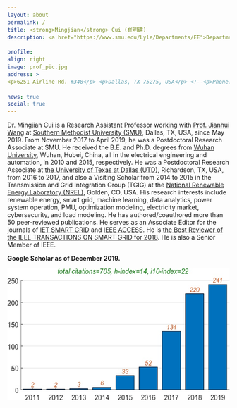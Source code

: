 ```yaml
---
layout: about
permalink: /
title: <strong>Mingjian</strong> Cui (崔明建)
description: <a href="https://www.smu.edu/Lyle/Departments/EE">Department of Electrical and Computer Engineering</a>, <a href="https://www.smu.edu/">Southern Methodist University (SMU)</a>.

profile:
align: right
image: prof_pic.jpg
address: >
<p>6251 Airline Rd. #348</p> <p>Dallas, TX 75275, USA</p> <!--<p>Phone: (469) 805-1156</p>-->

news: true
social: true
---
```


Dr. Mingjian Cui is a Research Assistant Professor working with <a href="https://sites.google.com/site/eejhwang/" target="\_blank">Prof. Jianhui Wang</a> at <a href="https://www.smu.edu/" target="\_blank">Southern Methodist University (SMU)</a>, Dallas, TX, USA, since May 2019. From November 2017 to April 2019, he was a Postdoctoral Research Associate at SMU. He received the B.E. and Ph.D. degrees from <a href="http://en.whu.edu.cn/" target="\_blank">Wuhan University</a>, Wuhan, Hubei, China, all in the electrical engineering and automation, in 2010 and 2015, respectively. He was a Postdoctoral Research Associate at <a href="https://www.utdallas.edu/" target="\_blank">the University of Texas at Dallas (UTD)</a>, Richardson, TX, USA, from 2016 to 2017, and also a Visiting Scholar from 2014 to 2015 in the Transmission and Grid Integration Group (TGIG) at the <a href="https://www.nrel.gov/" target="\_blank">National Renewable Energy Laboratory (NREL)</a>, Golden, CO, USA. His research interests include renewable energy, smart grid, machine learning, data analytics, power system operation, PMU, optimization modeling, electricity market, cybersecurity, and load modeling. He has authored/coauthored more than 50 peer-reviewed publications. He serves as an Associate Editor for the journals of <a href="https://digital-library.theiet.org/journals/iet-stg/editorial-board" target="\_blank">IET SMART GRID</a> and <a href="https://ieeeaccess.ieee.org/editorial-leadership-and-staff/associate-editors/" target="\_blank">IEEE ACCESS</a>. He is <a href="https://ieeexplore.ieee.org/stamp/stamp.jsp?tp=&arnumber=8595472" target="\_blank">the Best Reviewer of the IEEE TRANSACTIONS ON SMART GRID for 2018</a>. He is also a Senior Member of IEEE.

<!--I am a first-year Masters student at the [Language Technologies Institute](https://www.lti.cs.cmu.edu/) at [Carnegie Mellon University](https://www.cmu.edu/). My current research involves investigating entrainment in code-mixed dialogues, and I am being co-advised by [Alan Black](http://www.cs.cmu.edu/~awb/) and [Yulia Tsvetkov](http://www.cs.cmu.edu/~ytsvetko/). My work is mainly supported by the [NSF Graduate Research Fellowship](https://www.nsfgrfp.org/).

Generally, I am interested in multilingual NLP and speech processing, low-resource language technology, non-native speech usage, code-mixing, and linguistics (specifically phonology and morphology).

Recently, I was at SRI International, working in their Speech Technology and Research Lab. Prior to that, I graduated from Wellesley College in 2016, where I studied Cognitive & Linguistic Sciences with a concentration in Computer Science. My [Honors Thesis](https://github.com/wellesleynlp/emilythesis) involved using machine learning to classify foreign accents of non-native English speech.

When I'm not working, I like to dance, take photos of handmade [felted animals](https://www.instagram.com/lintbuddies/), and read the latest novels by my talented friend, [Valentino Mori](https://valentinomori.weebly.com/). Once upon a time, I did taekwondo and rowing for sport. -->


<strong>Google Scholar as of December 2019.

<img src="assets/img/citations.jpg" height="300">


<!--<div class="img_row">
<img class="col one first" src="{{ site.baseurl }}/assets/img/citations.jpg">
<img class="col one" src="{{ site.baseurl }}/assets/img/yamaha.jpg">
<img class="col one last" src="{{ site.baseurl }}/assets/img/phipps_eng.jpg">
</div> -->

<!-- <img src="assets/img/cmu_lti.jpg" height="170">
<img src="assets/img/sf_charlie2.jpg" height="170">
<img src="assets/img/yamaha.jpg" height="170"> -->
